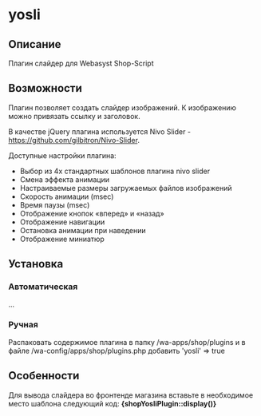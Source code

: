 # yosli

## Описание
Плагин слайдер для Webasyst Shop-Script

## Возможности
Плагин позволяет создать слайдер изображений. К изображению можно привязать ссылку и заголовок.

В качестве jQuery плагина используется Nivo Slider - https://github.com/gilbitron/Nivo-Slider.

Доступные настройки плагина:
- Выбор из 4х стандартных шаблонов плагина nivo slider
- Смена эффекта анимации
- Настраиваемые размеры загружаемых файлов изображений
- Скорость анимации (msec)
- Время паузы (msec)
- Отображение кнопок «вперед» и «назад» 
- Отображение навигации
- Остановка анимации при наведении
- Отображение миниатюр

## Установка
### Автоматическая
...

### Ручная
Распаковать содержимое плагина в папку /wa-apps/shop/plugins и в файле /wa-config/apps/shop/plugins.php добавить 'yosli' => true

## Особенности
Для вывода слайдера во фронтенде магазина вставьте в необходимое место шаблона следующий код: **{shopYosliPlugin::display()}**